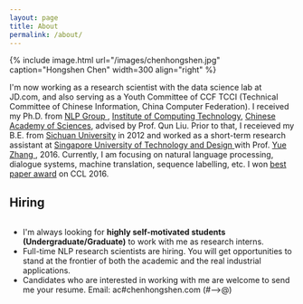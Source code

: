 ```yaml
---
layout: page
title: About
permalink: /about/
---
```


{% include image.html url="/images/chenhongshen.jpg" caption="Hongshen Chen" width=300 align="right" %}

I'm now working as a research scientist with the data science lab at JD.com, and also serving as a Youth Committee of CCF TCCI (Technical Committee of Chinese Information, China Computer Federation). I received my Ph.D. from <a href="http://nlp.ict.ac.cn/"> NLP Group </a>, <a href="http://www.ict.ac.cn/">Institute of Computing Technology</a>, <a href="http://www.ucas.ac.cn/"> Chinese Academy of Sciences</a>, advised by Prof. Qun Liu. Prior to that, I receieved my B.E. from <a href="http://www.scu.edu.cn/">Sichuan University</a> in 2012 and worked as a short-term research assistant at <a href=" https://www.sutd.edu.sg/"> Singapore University of Technology and Design </a>  with Prof. <a href=" https://frcchang.github.io/ "> Yue Zhang </a>, 2016. Currently, I am focusing on natural language processing, dialogue systems, machine translation, sequence labelling, etc. I won <a href="http://www.ict.cas.cn/xwzx/jssxw/201611/t20161118_4698322.html">best paper award</a> on CCL 2016.

<h2>Hiring</h2>
<div class="updates" style="height: 10em; overflow-y: scroll;">
<ul>
<li>I'm always looking for <b> highly self-motivated students (Undergraduate/Graduate)</b> to work with me as research interns.</li>
<li>Full-time NLP research scientists are hiring. You will get opportunities to stand at the frontier of both the academic and the real industrial applications. </li>
<li>Candidates who are interested in working with me are welcome to send me your resume. Email: ac#chenhongshen.com (#-->@)</li>
</ul>

